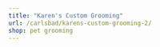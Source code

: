 ```yaml
---
title: "Karen's Custom Grooming"
url: /carlsbad/karens-custom-grooming-2/
shop: pet grooming
---
```

